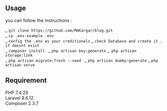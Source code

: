 ## Usage  

you can follow the instructions :  

_ `git clone https://github.com/MmKargar/blog.git`      
_ `cp .env.example .env  `  
_ `config the .env as your creditionals` 
_ `check Database and create it ,  if doesnt exist`  
_ `composer install `
_ `php artisan key:generate` 
_` php artisan storage:link`    
_ `php artisan migrate:fresh --seed ` 
_ `php artisan dummy:generate` 
_ `php artisan serve ` 

## Requirement
PHP 7.4.29  
Laravel 8.6.12  
Composer  2.3.7    
       
